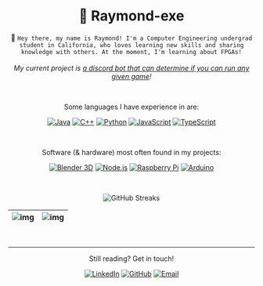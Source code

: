 <h1 align = "center"><b>🍜 Raymond-exe</b></h1>

<p align="center">👋 <code>Hey there, my name is Raymond! I'm a Computer Engineering undergrad student in California, who loves learning new skills and sharing knowledge with others. At the moment, I'm learning about FPGAs!</code><br><br><em>My current project is <a href='https://github.com/Raymond-exe/DiscordSpecBot-ts'>a discord bot that can determine if you can run any given game</a>!</em></p>

$~$

<!-- ## Programming Languages -->
<p align="center">Some languages I have experience in are:</p>
<p align="center">
  <a href="https://github.com/Raymond-exe?tab=repositories&language=java"><img alt="Java" src="https://img.shields.io/badge/Java-F80000?style=for-the-badge&logo=openjdk&logoColor=white"></a>
  <a href="https://cplusplus.com"><img alt="C++" src="https://img.shields.io/badge/C%2B%2B-00599C?style=for-the-badge&logo=cplusplus&logoColor=white"></a>
  <a href="https://www.python.org"><img alt="Python" src="https://img.shields.io/badge/Python-yellow?style=for-the-badge&logo=Python&logoColor=white"></a>
  <a href="https://github.com/Raymond-exe?tab=repositories&language=javascript"><img alt="JavaScript" src="https://img.shields.io/badge/JavaScript-limegreen?style=for-the-badge&logo=javascript&logoColor=white"></a>
  <a href="https://www.typescriptlang.org"><img alt="TypeScript" src="https://img.shields.io/badge/TypeScript-3178C6?style=for-the-badge&logo=typescript&logoColor=white"></a>
</p>

$~$

<!-- ## Technologies -->

<p align="center">Software (& hardware) most often found in my projects:</p>
<p align="center">
  <a href="https://www.blender.org"><img alt="Blender 3D" src="https://img.shields.io/badge/Blender_3D-F5792A?style=for-the-badge&logo=blender&logoColor=white"></a>
  <a href="https://nodejs.org"><img alt="Node.js" src="https://img.shields.io/badge/Node.js-339933?style=for-the-badge&logo=node.js&logoColor=white"></a>
  <a href="https://www.raspberrypi.org"><img alt="Raspberry Pi" src="https://img.shields.io/badge/Raspberry_Pi-A22846?style=for-the-badge&logo=raspberrypi&logoColor=white"></a>
  <a href="https://www.arduino.cc"><img alt="Arduino" src="https://img.shields.io/badge/Arduino-00979D?style=for-the-badge&logo=arduino&logoColor=white"></a>
</p>

$~$

<!-- - [imaginefun.net developer](https://imaginefun.net)
- [CPP UAV Laboratory]()
- more stuff idk -->

<!--

<details>
<summary><b>Active Projects</b></summary>

###### My currently active project is:

## **`Building an Electric Skateboard`**
##### *courtesy of CPP SIIL Maker Studio*

| | |
|-|-|
| **Started:** | November 2022 |
| **Status:**  | In Assembly |

Progress:
- [x] Design
- [ ] Assembly
- [ ] Testing

</details>

-->


<!-- Git Contributions Streak -->
<p align="center">
  <img alt="GitHub Streaks" src="https://streak-stats.demolab.com/?user=Raymond-exe&theme=darcula">
</p>

<!--- Stats & Top Languages -->
| ![img](https://github-readme-stats.vercel.app/api?username=raymond-exe&hide=stars&count_private=true&show_icons=true&theme=darcula) | ![img](https://github-readme-stats.vercel.app/api/top-langs/?username=raymond-exe&layout=compact&count_private=true&theme=darcula) |
| - | - |

$~$

---

<p align="center">Still reading? Get in touch!</p>
<p align="center">
  <a href="https://www.linkedin.com/in/raymond-exe"><img alt="LinkedIn" src="https://img.shields.io/badge/LinkedIn-0A66C2?style=for-the-badge&logo=linkedin&logoColor=white"></a>
  <a href="https://github.com/raymond-exe"><img alt="GitHub" src="https://img.shields.io/badge/GitHub-181717?style=for-the-badge&logo=github&logoColor=white"></a>
  <a href="mailto:raymondwong.exe@gmail.com"><img alt="Email" src="https://img.shields.io/badge/Email-EA4335?style=for-the-badge&logo=gmail&logoColor=white"></a>
</p>
